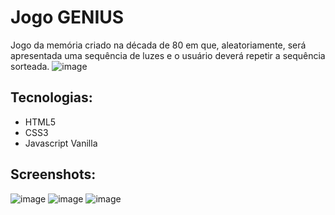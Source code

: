 # Jogo GENIUS

Jogo da memória criado na década de 80 em que, aleatoriamente, será apresentada uma sequência de luzes e o usuário deverá repetir a sequência sorteada.
![image](https://user-images.githubusercontent.com/98785969/182204929-102f4a19-b479-45a5-8752-a0b9523843fe.png)


## Tecnologias:
* HTML5 <br>
* CSS3 <br>
* Javascript Vanilla

## Screenshots:
![image](https://user-images.githubusercontent.com/98785969/182205745-51c7ef6d-0921-48f9-ac37-439aa55131ec.png)
![image](https://user-images.githubusercontent.com/98785969/182205877-df0cc08a-b2ad-4fe2-9771-61157e29f110.png)
![image](https://user-images.githubusercontent.com/98785969/182205794-5a1b6165-db8c-43fa-b506-a1864f3b217e.png)
